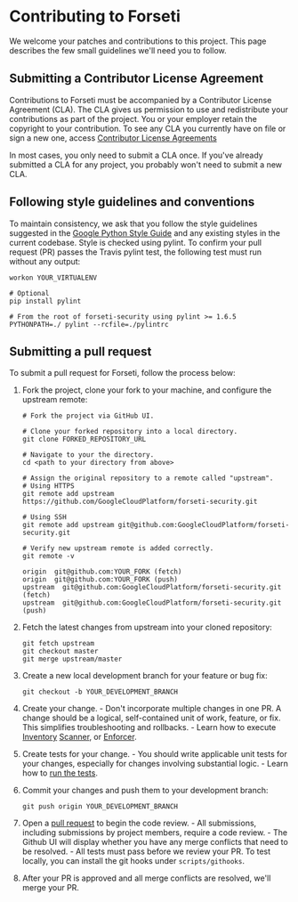 # Contributing to Forseti

We welcome your patches and contributions to this project. This page describes
the few small guidelines we'll need you to follow.

## Submitting a Contributor License Agreement

Contributions to Forseti must be accompanied by a Contributor License Agreement
(CLA). The CLA gives us permission to use and redistribute your contributions
as part of the project. You or your employer retain the copyright to your
contribution. To see any CLA you currently have on file or sign a new one,
access [Contributor License Agreements](https://opensource.google.com/docs/cla/)

In most cases, you only need to submit a CLA once. If you've already submitted
a CLA for any project, you probably won't need to submit a new CLA.

## Following style guidelines and conventions

To maintain consistency, we ask that you follow the style guidelines suggested
in the
[Google Python Style Guide](https://google.github.io/styleguide/pyguide.html)
and any existing styles in the current codebase. Style is checked using pylint.
To confirm your pull request (PR) passes the Travis pylint test, the following
test must run without any output:

```
workon YOUR_VIRTUALENV

# Optional
pip install pylint

# From the root of forseti-security using pylint >= 1.6.5
PYTHONPATH=./ pylint --rcfile=./pylintrc
```

## Submitting a pull request

To submit a pull request for Forseti, follow the process below:

  1. Fork the project, clone your fork to your machine, and configure the
  upstream remote:

         # Fork the project via GitHub UI.

         # Clone your forked repository into a local directory.
         git clone FORKED_REPOSITORY_URL

         # Navigate to your the directory.
         cd <path to your directory from above>

         # Assign the original repository to a remote called "upstream".
         # Using HTTPS
         git remote add upstream https://github.com/GoogleCloudPlatform/forseti-security.git

         # Using SSH
         git remote add upstream git@github.com:GoogleCloudPlatform/forseti-security.git

         # Verify new upstream remote is added correctly.
         git remote -v

         origin  git@github.com:YOUR_FORK (fetch)
         origin  git@github.com:YOUR_FORK (push)
         upstream  git@github.com:GoogleCloudPlatform/forseti-security.git (fetch)
         upstream  git@github.com:GoogleCloudPlatform/forseti-security.git (push)

  1. Fetch the latest changes from upstream into your cloned repository:

         git fetch upstream
         git checkout master
         git merge upstream/master

  1. Create a new local development branch for your feature or bug fix:

         git checkout -b YOUR_DEVELOPMENT_BRANCH

  1. Create your change.
    - Don't incorporate multiple changes in one PR. A change should be a
    logical, self-contained unit of work, feature, or fix. This simplifies
    troubleshooting and rollbacks.
    - Learn how to execute
    [Inventory](http://forsetisecurity.org/docs/quickstarts/inventory/)
    [Scanner](http://forsetisecurity.org/docs/quickstarts/scanner/), or
    [Enforcer](http://forsetisecurity.org/docs/quickstarts/enforcer/).
  1. Create tests for your change.
    - You should write applicable unit tests for your changes, especially for
    changes involving substantial logic.
    - Learn how to
    [run the tests](http://forsetisecurity.org/docs/development/#executing-tests).
  1. Commit your changes and push them to your development branch:

         git push origin YOUR_DEVELOPMENT_BRANCH

  1. Open a
  [pull request](https://help.github.com/articles/about-pull-requests/) to
  begin the code review.
    - All submissions, including submissions by project members, require a
    code review.
    - The Github UI will display whether you have any merge conflicts that need
    to be resolved.
    - All tests must pass before we review your PR. To test locally, you can
    install the git hooks under `scripts/githooks`.
  1. After your PR is approved and all merge conflicts are resolved, we'll
  merge your PR.